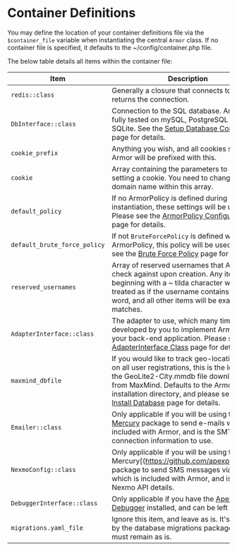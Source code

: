 
# Container Definitions

You may define the location of your container definitions file via the `$container_file` variable when instantiating the central `Armor` class.  If no container file is specified, it defaults to the ~/config/container.php file.

The below table details all items within the container file:


Item | Description
------------- |-------------
`redis::class` | Generally a closure that connects to redis and returns the connection. 
`DbInterface::class` | Connection to the SQL database.  Armor is fully tested on mySQL, PostgreSQL and SQLite.  See the [Setup Database Connection](database_setup.md) page for details.
`cookie_prefix` | Anything you wish, and all cookies set by Armor will be prefixed with this.
`cookie` | Array containing the parameters to use when setting a cookie.  You need to change the domain name within this array.
`default_policy` | If no ArmorPolicy is defined during instantiation, these settings will be used.  Please see the [ArmorPolicy Configuration](armorpolicy.md) page for details.
`default_brute_force_policy` | If not `BruteForcePolicy` is defined within the ArmorPolicy, this policy will be used.  Please see the [Brute Force Policy](brute_force_policy.md) page for details.
`reserved_usernames` | Array of reserved usernames that Armor will check against upon creation.  Any items beginning with a ~ tilda character will be treated as if the username contains that word, and all other items will be exact matches. 
`AdapterInterface::class` | The adapter to use, which many times will be developed by you to implement Armor into your back-end application.  Please see the [AdapterInterface Class](adapter.md) page for details.
`maxmind_dbfile` | If you would like to track geo-location details on all user registrations, this is the location of the GeoLite2-City.mmdb file downloaded from MaxMind.  Defaults to the Armor installation directory, and please see the [Install Database](database_install.md) page for details. 
`Emailer::class` | Only applicable if you will be using the [Apex Mercury](https://github.com/apexpl/mercury) package to send e-mails which is included with Armor, and is the SMTP connection information to use.
`NexmoConfig::class` | Only applicable if you will be using the [Apex Mercury[(https://github.com/apexpl/mercury) package to send SMS messages via Nexmo which is included with Armor, and is your Nexmo API details.
`DebuggerInterface::class` | Only applicable if you have the [Apex Debugger](https://github.com/apexpl/debugger) installed, and can be left as is.
`migrations.yaml_file` | Ignore this item, and leave as is.  It's required by the database migrations package, and must remain as is.




